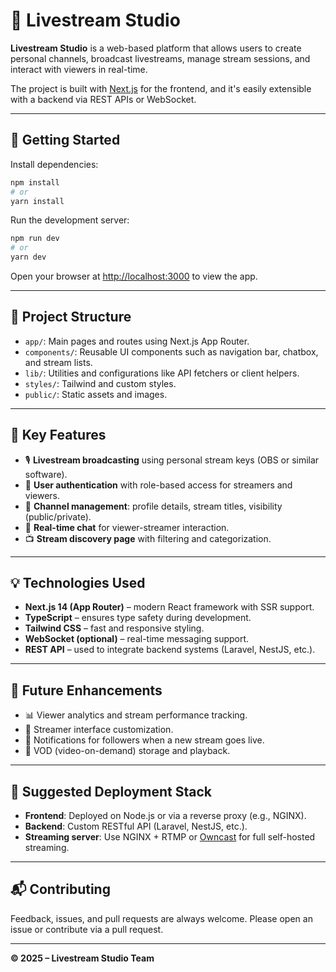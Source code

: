 # 🎥 Livestream Studio

**Livestream Studio** is a web-based platform that allows users to create personal channels, broadcast livestreams, manage stream sessions, and interact with viewers in real-time.

The project is built with [Next.js](https://nextjs.org) for the frontend, and it's easily extensible with a backend via REST APIs or WebSocket.

---

## 🚀 Getting Started

Install dependencies:

```bash
npm install
# or
yarn install
```

Run the development server:

```bash
npm run dev
# or
yarn dev
```

Open your browser at [http://localhost:3000](http://localhost:3000) to view the app.

---

## 🔧 Project Structure

- `app/`: Main pages and routes using Next.js App Router.
- `components/`: Reusable UI components such as navigation bar, chatbox, and stream lists.
- `lib/`: Utilities and configurations like API fetchers or client helpers.
- `styles/`: Tailwind and custom styles.
- `public/`: Static assets and images.

---

## 🌟 Key Features

- 🎙️ **Livestream broadcasting** using personal stream keys (OBS or similar software).
- 🔐 **User authentication** with role-based access for streamers and viewers.
- 🧩 **Channel management**: profile details, stream titles, visibility (public/private).
- 💬 **Real-time chat** for viewer-streamer interaction.
- 📺 **Stream discovery page** with filtering and categorization.

---

## 💡 Technologies Used

- **Next.js 14 (App Router)** – modern React framework with SSR support.
- **TypeScript** – ensures type safety during development.
- **Tailwind CSS** – fast and responsive styling.
- **WebSocket (optional)** – real-time messaging support.
- **REST API** – used to integrate backend systems (Laravel, NestJS, etc.).

---

## 📂 Future Enhancements

- 📊 Viewer analytics and stream performance tracking.
- 🎨 Streamer interface customization.
- 🔔 Notifications for followers when a new stream goes live.
- 💾 VOD (video-on-demand) storage and playback.

---

## 🧪 Suggested Deployment Stack

- **Frontend**: Deployed on Node.js or via a reverse proxy (e.g., NGINX).
- **Backend**: Custom RESTful API (Laravel, NestJS, etc.).
- **Streaming server**: Use NGINX + RTMP or [Owncast](https://owncast.online/) for full self-hosted streaming.

---

## 📬 Contributing

Feedback, issues, and pull requests are always welcome. Please open an issue or contribute via a pull request.

---

**© 2025 – Livestream Studio Team**
